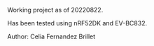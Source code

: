 Working project as of 20220822.

Has been tested using nRF52DK and EV-BC832.

Author: Celia Fernandez Brillet
